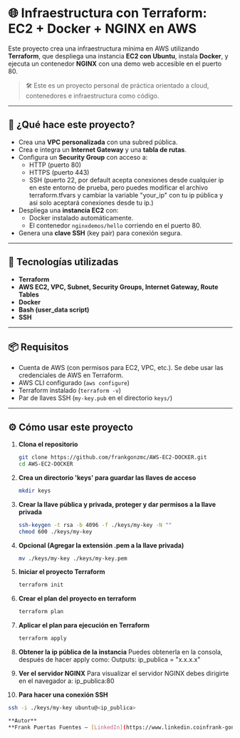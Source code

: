 # 🌐 Infraestructura con Terraform: EC2 + Docker + NGINX en AWS

Este proyecto crea una infraestructura mínima en AWS utilizando **Terraform**, que despliega una instancia **EC2 con Ubuntu**, instala **Docker**, y ejecuta un contenedor **NGINX** con una demo web accesible en el puerto 80.

> 🛠️ Este es un proyecto personal de práctica orientado a cloud, contenedores e infraestructura como código.

---

## 🚀 ¿Qué hace este proyecto?

- Crea una **VPC personalizada** con una subred pública.
- Crea e integra un **Internet Gateway** y una **tabla de rutas**.
- Configura un **Security Group** con acceso a:
  - HTTP (puerto 80)
  - HTTPS (puerto 443)
  - SSH (puerto 22, por default acepta conexiones desde cualquier ip en este entorno de prueba, pero puedes modificar el archivo terraform.tfvars y cambiar la variable "your_ip" con tu ip pública y asi solo aceptará conexiones desde tu ip.)
- Despliega una **instancia EC2** con:
  - Docker instalado automáticamente.
  - El contenedor `nginxdemos/hello` corriendo en el puerto 80.
- Genera una **clave SSH** (key pair) para conexión segura.

---

## 🧰 Tecnologías utilizadas

- **Terraform**
- **AWS EC2, VPC, Subnet, Security Groups, Internet Gateway, Route Tables**
- **Docker**
- **Bash (user_data script)**
- **SSH**

---

## 📦 Requisitos

- Cuenta de AWS (con permisos para EC2, VPC, etc.). Se debe usar las credenciales de AWS en Terraform.
- AWS CLI configurado (`aws configure`)
- Terraform instalado (`terraform -v`)
- Par de llaves SSH (`my-key.pub` en el directorio `keys/`)

---

## ⚙️ Cómo usar este proyecto

1. **Clona el repositorio**
   ```bash
   git clone https://github.com/frankgonzmc/AWS-EC2-DOCKER.git
   cd AWS-EC2-DOCKER

2. **Crea un directorio 'keys' para guardar las llaves de acceso**
   ```bash
   mkdir keys

3. **Crear la llave pública y privada, proteger y dar permisos a la llave privada**
   ```bash
   ssh-keygen -t rsa -b 4096 -f ./keys/my-key -N ""
   chmod 600 ./keys/my-key

4. **Opcional (Agregar la extensión .pem a la llave privada)**
   ```bash
   mv ./keys/my-key ./keys/my-key.pem

5. **Iniciar el proyecto Terraform**
   ```bash
   terraform init

6. **Crear el plan del proyecto en terraform**
   ```bash
   terraform plan

7. **Aplicar el plan para ejecución en Terraform**
   ```bash
   terraform apply

8. **Obtener la ip pública de la instancia**
    Puedes obtenerla en la consola, después de hacer apply como:
    Outputs:
        ip_publica = "x.x.x.x"

9. **Ver el servidor NGINX**
    Para visualizar el servidor NGINX debes dirigirte en el navegador a:
        ip_publica:80

10. **Para hacer una conexión SSH**
   ```bash
   ssh -i ./keys/my-key ubuntu@<ip_publica>

**Autor**
**Frank Puertas Fuentes – [LinkedIn](https://www.linkedin.coinfrank-gonzalo-puertas-fuentes-36a907240/)**